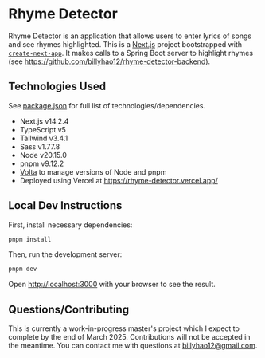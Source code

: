 # Rhyme Detector

Rhyme Detector is an application that allows users to enter lyrics of songs and see rhymes highlighted. This is a [Next.js](https://nextjs.org/) project bootstrapped with [`create-next-app`](https://github.com/vercel/next.js/tree/canary/packages/create-next-app). It makes calls to a Spring Boot server to highlight rhymes (see <https://github.com/billyhao12/rhyme-detector-backend>).

## Technologies Used

See [package.json](package.json) for full list of technologies/dependencies.

* Next.js v14.2.4
* TypeScript v5
* Tailwind v3.4.1
* Sass v1.77.8
* Node v20.15.0
* pnpm v9.12.2
* [Volta](https://volta.sh/) to manage versions of Node and pnpm
* Deployed using Vercel at <https://rhyme-detector.vercel.app/>

## Local Dev Instructions

First, install necessary dependencies:

```bash
pnpm install
```

Then, run the development server:

```bash
pnpm dev
```

Open [http://localhost:3000](http://localhost:3000) with your browser to see the result.

## Questions/Contributing

This is currently a work-in-progress master's project which I expect to complete by the end of March 2025. Contributions will not be accepted in the meantime. You can contact me with questions at <billyhao12@gmail.com>.

